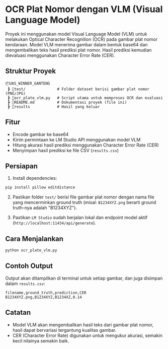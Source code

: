 
# OCR Plat Nomor dengan VLM (Visual Language Model)

Proyek ini menggunakan model Visual Language Model (VLM) untuk melakukan Optical Character Recognition (OCR) pada gambar plat nomor kendaraan. Model VLM menerima gambar dalam bentuk base64 dan mengembalikan teks hasil prediksi plat nomor. Hasil prediksi kemudian dievaluasi menggunakan Character Error Rate (CER).

## Struktur Proyek

```
📦UAS_WINNER_GANTENG
 ┣ 📂test/              # Folder dataset berisi gambar plat nomor (PNG/JPG)
 ┣ 📜ocr_plate_vlm.py   # Script utama untuk memproses OCR dan evaluasi
 ┣ 📜README.md          # Dokumentasi proyek (file ini)
 ┣ 📜results            # Hasil yang keluar 
```

## Fitur

- Encode gambar ke base64
- Kirim permintaan ke LM Studio API menggunakan model VLM
- Hitung akurasi hasil prediksi menggunakan Character Error Rate (CER)
- Menyimpan hasil prediksi ke file CSV (`results.csv`)

## Persiapan

1. Install dependencies:

```bash
pip install pillow editdistance
```

2. Pastikan folder `test/` berisi file gambar plat nomor dengan nama file yang mencerminkan ground truth (misal: `B1234XYZ.png` berarti ground truth-nya adalah "B1234XYZ").

3. Pastikan `LM Studio` sudah berjalan lokal dan endpoint model aktif (`http://localhost:11434/api/generate`).

## Cara Menjalankan

```bash
python ocr_plate_vlm.py
```

## Contoh Output

Output akan ditampilkan di terminal untuk setiap gambar, dan juga disimpan dalam `results.csv`:

```csv
filename,ground_truth,prediction,CER
B1234XYZ.png,B1234XYZ,B1234XZ,0.14
```

## Catatan

- Model VLM akan mengembalikan hasil teks dari gambar plat nomor, hasil dapat bervariasi tergantung kualitas gambar.
- CER (Character Error Rate) digunakan untuk mengukur akurasi, semakin kecil nilainya semakin baik.

